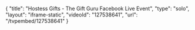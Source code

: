 {
    "title": "Hostess Gifts - The Gift Guru Facebook Live Event",
    "type": "solo",
    "layout": "iframe-static",
    "videoId": "127538641",
    "url": "\/tvpembed\/127538641"
}